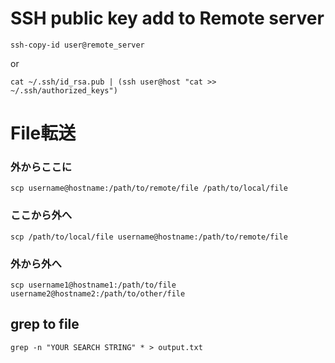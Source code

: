 # SSH public key add to Remote server
```
ssh-copy-id user@remote_server
```

or

```
cat ~/.ssh/id_rsa.pub | (ssh user@host "cat >> ~/.ssh/authorized_keys")
```

# File転送
### 外からここに
```Shell
scp username@hostname:/path/to/remote/file /path/to/local/file
```

### ここから外へ
```Shell
scp /path/to/local/file username@hostname:/path/to/remote/file
```

### 外から外へ
```Shell
scp username1@hostname1:/path/to/file username2@hostname2:/path/to/other/file
```

## grep to file
```Shell
grep -n "YOUR SEARCH STRING" * > output.txt
```